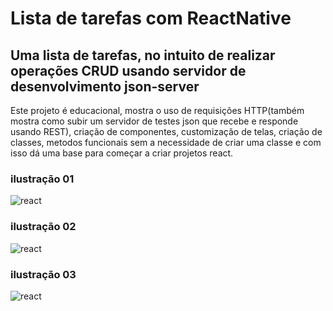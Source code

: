 # Lista de tarefas com ReactNative
## Uma lista de tarefas, no intuito de realizar operações CRUD usando servidor de desenvolvimento json-server

Este projeto é educacional, mostra o uso de requisições HTTP(também mostra como subir um servidor de testes json que recebe e responde usando REST), criação de componentes, customização de telas, criação de classes, metodos funcionais sem a necessidade de criar uma classe e com isso dá uma base para começar a criar projetos react.

### ilustração 01
![react](https://image.ibb.co/fhMyq8/lista01.png)


### ilustração 02
![react](https://image.ibb.co/gr1L3T/lista02.png)


### ilustração 03
![react](https://image.ibb.co/cnGL3T/react03.png)




